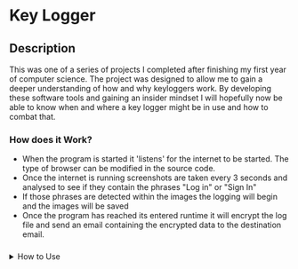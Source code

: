 # Key Logger
## Description
This was one of a series of projects I completed after finishing my first year of computer science. The project was designed to allow me to gain a deeper understanding of how and why keyloggers work. By developing these software tools and gaining an insider mindset I will hopefully now be able to know when and where a key logger might be in use and how to combat that.  

### How does it Work?
- When the program is started it 'listens' for the internet to be started. The type of browser can be modified in the source code.
- Once the internet is running screenshots are taken every 3 seconds and analysed to see if they contain the phrases "Log in" or "Sign In"
- If those phrases are detected within the images the logging will begin and the images will be saved
- Once the program has reached its entered runtime it will encrypt the log file and send an email containing the encrypted data to the destination email.

###
<details><summary>How to Use</summary>
<p>
Enter your desired runtime in the main.py file

#### Command

```
python main.py 
```

</p>
</details>
